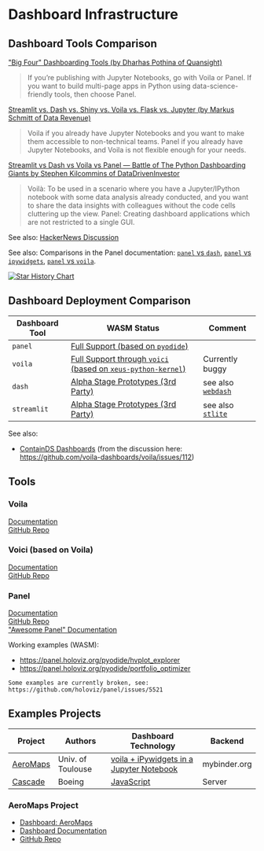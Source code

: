 # Dashboard Infrastructure

## Dashboard Tools Comparison

["Big Four" Dashboarding Tools (by Dharhas Pothina of Quansight)](https://quansight.com/post/dash-voila-panel-streamlit-our-thoughts-on-the-big-four-dashboarding-tools/)

> If you’re publishing with Jupyter Notebooks, go with Voila or Panel. If you want to build multi-page apps in Python using data-science-friendly tools, then choose Panel.

[Streamlit vs. Dash vs. Shiny vs. Voila vs. Flask vs. Jupyter (by Markus Schmitt of Data Revenue)](https://www.datarevenue.com/en-blog/data-dashboarding-streamlit-vs-dash-vs-shiny-vs-voila)

> Voila if you already have Jupyter Notebooks and you want to make them accessible to non-technical teams. Panel if you already have Jupyter Notebooks, and Voila is not flexible enough for your needs.

[Streamlit vs Dash vs Voila vs Panel — Battle of The Python Dashboarding Giants by Stephen Kilcommins of DataDrivenInvestor](https://medium.datadriveninvestor.com/streamlit-vs-dash-vs-voilà-vs-panel-battle-of-the-python-dashboarding-giants-177c40b9ea57#8026)

> Voilà: To be used in a scenario where you have a Jupyter/IPython notebook with some data analysis already conducted, and you want to share the data insights with colleagues without the code cells cluttering up the view. Panel: Creating dashboard applications which are not restricted to a single GUI.

See also: [HackerNews Discussion](https://news.ycombinator.com/item?id=28364923)

See also: Comparisons in the Panel documentation: 
[`panel` vs `dash`](https://panel.holoviz.org/explanation/comparisons/compare_dash.html#), [`panel` vs `ipywidgets`](https://panel.holoviz.org/explanation/comparisons/compare_ipywidgets.html), [`panel` vs `voila`](https://panel.holoviz.org/explanation/comparisons/compare_voila.html).

[![Star History Chart](https://api.star-history.com/svg?repos=holoviz/panel,plotly/dash,voila-dashboards/voila,voila-dashboards/voici,streamlit/streamlit,jupyter-widgets/ipywidgets&type=Date)](https://star-history.com/#holoviz/panel&plotly/dash&voila-dashboards/voila&voila-dashboards/voici&streamlit/streamlit&jupyter-widgets/ipywidgets&Date)

## Dashboard Deployment Comparison

| Dashboard Tool | WASM Status | Comment |
| -------------- | ----------- | ------- |
| `panel` | [Full Support (based on `pyodide`)](https://panel.holoviz.org/how_to/wasm/index.html) | |
| `voila` | [Full Support through `voici` (based on `xeus-python-kernel`)](https://voici.readthedocs.io/en/latest/) | Currently buggy |
| `dash` | [Alpha Stage Prototypes (3rd Party)](https://medium.com/plotly/dash-club-6-webassembly-summer-app-challenge-show-tell-60a3b1cd9f41) | see also [`webdash`](https://github.com/ibdafna/webdash) |
| `streamlit` | [Alpha Stage Prototypes (3rd Party)](https://discuss.streamlit.io/t/new-library-stlite-a-port-of-streamlit-to-wasm-powered-by-pyodide/25556) | see also [`stlite`](https://github.com/whitphx/stlite) |

See also:

- [ContainDS Dashboards](https://github.com/ideonate/cdsdashboards) (from the discussion here: https://github.com/voila-dashboards/voila/issues/112)

## Tools

### Voila

[Documentation](https://voila.readthedocs.io/) \
[GitHub Repo](https://github.com/voila-dashboards/voila)

### Voici (based on Voila)

[Documentation](https://voici.readthedocs.io/en/latest/) \
[GitHub Repo](https://github.com/voila-dashboards/voici)

### Panel

[Documentation](https://panel.holoviz.org) \
[GitHub Repo](https://github.com/holoviz/panel) \
["Awesome Panel" Documentation](https://awesome-panel.org)

Working examples (WASM):

 - https://panel.holoviz.org/pyodide/hvplot_explorer
 - https://panel.holoviz.org/pyodide/portfolio_optimizer

```{note}
Some examples are currently broken, see: https://github.com/holoviz/panel/issues/5521
```

## Examples Projects

| Project | Authors | Dashboard Technology | Backend | 
| ---- | ------- | ---------- | ------- |
| [AeroMaps](https://github.com/AeroMAPS/AeroMAPS) | Univ. of Toulouse | [voila + iPywidgets in a Jupyter Notebook](https://github.com/AeroMAPS/AeroMAPS/blob/ba80176a1d02caeed706a88063f8834f50b82416/aeromaps/gui/graphical_user_interface.py#L754) | mybinder.org |
| [Cascade](https://cascade.boeing.com/strategy) | Boeing | [JavaScript](https://builtwith.com/?https%3a%2f%2fcascade.boeing.com%2fstrategy) | Server |

### AeroMaps Project

- [Dashboard: AeroMaps](https://aeromaps.isae-supaero.fr)
- [Dashboard Documentation](https://aeromaps.github.io/AeroMAPS/intro.html)
- [GitHub Repo](https://github.com/AeroMAPS/AeroMAPS?tab=readme-ov-file)